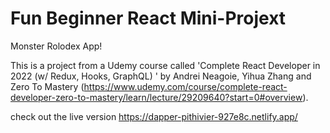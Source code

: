 # Fun Beginner React Mini-Projext

Monster Rolodex App!

This is a project from a Udemy course called 'Complete React Developer in 2022 (w/ Redux, Hooks, GraphQL)
' by Andrei Neagoie, Yihua Zhang and Zero To Mastery (https://www.udemy.com/course/complete-react-developer-zero-to-mastery/learn/lecture/29209640?start=0#overview).

check out the live version https://dapper-pithivier-927e8c.netlify.app/
